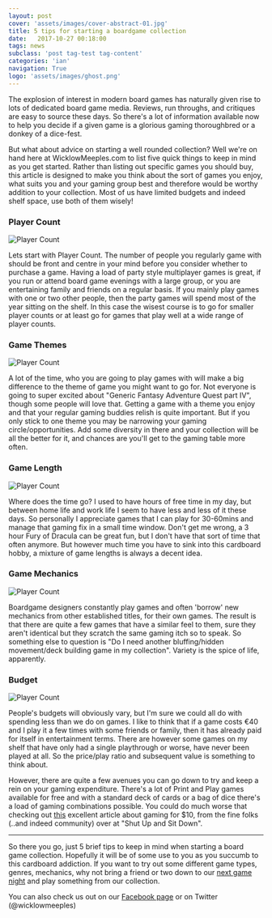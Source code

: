 ```yaml
---
layout: post
cover: 'assets/images/cover-abstract-01.jpg'
title: 5 tips for starting a boardgame collection
date:   2017-10-27 00:18:00
tags: news
subclass: 'post tag-test tag-content'
categories: 'ian'
navigation: True
logo: 'assets/images/ghost.png'
---
```


The explosion of interest in modern board games has naturally given rise to lots of dedicated board game media.  Reviews, run throughs, and critiques are easy to source these days.  So there's a lot of information available now to help you decide if a given game is a glorious gaming thoroughbred or a donkey of a dice-fest.

But what about advice on starting a well rounded collection?  Well we're on hand here at WicklowMeeples.com to list five quick things to keep in mind as you get started.  Rather than listing out specific games you should buy, this article is designed to make you think about the sort of games you enjoy, what suits you and your gaming group best and therefore would be worthy addition to your collection.  Most of us have limited budgets and indeed shelf space, use both of them wisely!

### Player Count

![Player Count](http://www.wicklowmeeples.com/assets/images/collection-image-01.jpg)

Lets start with Player Count.  The number of people you regularly game with should be front and centre in your mind before you consider whether to purchase a game.  Having a load of party style multiplayer games is great, if you run or attend board game evenings with a large group, or you are entertaining family and friends on a regular basis.  If you mainly play games with one or two other people, then the party games will spend most of the year sitting on the shelf.  In this case the wisest course is to go for smaller player counts or at least go for games that play well at a wide range of player counts.

### Game Themes

![Player Count](http://www.wicklowmeeples.com/assets/images/collection-image-02.jpg)

A lot of the time, who you are going to play games with will make a big difference to the theme of game you might want to go for. Not everyone is going to super excited about "Generic Fantasy Adventure Quest part IV", though some people will love that.  Getting a game with a theme you enjoy and that your regular gaming buddies relish is quite important.  But if you only stick to one theme you may be narrowing your gaming circle/opportunities.  Add some diversity in there and your collection will be all the better for it, and chances are you'll get to the gaming table more often.

### Game Length

![Player Count](http://www.wicklowmeeples.com/assets/images/collection-image-03.jpg)

Where does the time go?  I used to have hours of free time in my day, but between home life and work life I seem to have less and less of it these days.  So personally I appreciate games that I can play for 30-60mins and manage that gaming fix in a small time window.  Don't get me wrong, a 3 hour Fury of Dracula can be great fun, but I don't have that sort of time that often anymore.  But however much time you have to sink into this cardboard hobby, a mixture of game lengths is always a decent idea.

### Game Mechanics

![Player Count](http://www.wicklowmeeples.com/assets/images/collection-image-04.jpg)

Boardgame designers constantly play games and often 'borrow' new mechanics from other established titles, for their own games.  The result is that there are quite a few games that have a similar feel to them, sure they aren't identical but they scratch the same gaming itch so to speak.  So something else to question is "Do I need another bluffing/hidden movement/deck building game in my collection".   Variety is the spice of life, apparently.

### Budget

![Player Count](http://www.wicklowmeeples.com/assets/images/collection-image-05.jpg)

People's budgets will obviously vary, but I'm sure we could all do with spending less than we do on games.  I like to think that if a game costs €40 and I play it a few times with some friends or family, then it has already paid for itself in entertainment terms.  There are however some games on my shelf that have only had a single playthrough or worse, have never been played at all.  So the price/play ratio and subsequent value is something to think about.

However, there are quite a few avenues you can go down to try and keep a rein on your gaming expenditure.  There's a lot of Print and Play games available for free and with a standard deck of cards or a bag of dice there's a load of gaming combinations possible.  You could do much worse that checking out [this](https://goo.gl/gtVR57) excellent article about gaming for $10, from the fine folks (..and indeed community) over at "Shut Up and Sit Down".

***

So there you go, just 5 brief tips to keep in mind when starting a board game collection.  Hopefully it will be of some use to you as you succumb to this cardboard addiction.  If you want to try out some different game types, genres, mechanics, why not bring a friend or two down to our [next game night](https://www.meetup.com/Board-Game-Evening-Wicklow-Meeples/) and play something from our collection.  

You can also check us out on our [Facebook page](http://facebook.com/wicklowmeeples) or on Twitter (@wicklowmeeples)


